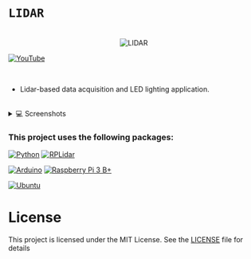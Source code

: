 # `LIDAR`

<br>

<div align="center">
<img src="./images/lidar-gif.gif" alt="LIDAR" width="350" height="250">
</div>

[![YouTube](https://img.shields.io/badge/video-000?style=for-the-badge&logo=youtube&logoColor=white&color=FF0000)](https://youtu.be/vkNVIAwPxfo)

<br>

- Lidar-based data acquisition and LED lighting application.

<br>

<details>
<summary>💻 Screenshots</summary>

|                             |                             |
| --------------------------- | --------------------------- |
| ![Images-1](./images/1.jpg) | ![Images-2](./images/2.jpg) |

</details>

### This project uses the following packages:

[![Python](https://img.shields.io/badge/python-3.12-000?style=for-the-badge&logo=python&logoColor=white&color=3776AB)](https://www.java.com/en/)
[![RPLidar](https://img.shields.io/badge/rplidar-0.9-000?style=for-the-badge&logo=cardano&logoColor=white&color=FFC62E)](https://www.python.org/)

[![Arduino](https://img.shields.io/badge/Ardunio%20Mega-C70D2C?style=for-the-badge&logo=arduino&color=00878F)](https://www.arduino.cc/)
[![Raspberry Pi 3 B+](https://img.shields.io/badge/Raspberry%20Pi%203-C70D2C?style=for-the-badge&logo=raspberrypi&color=A22846)](https://www.raspberrypi.com/)

[![Ubuntu](https://img.shields.io/badge/Ubuntu%20Server-20.04-000?style=for-the-badge&logo=ubuntu&logoColor=white&color=E95420)](https://ubuntu.com/server)

# License

This project is licensed under the MIT License. See the [LICENSE](LICENSE) file for details
